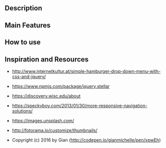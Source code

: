 

Description
-------------


Main Features
----------------
 

How to use 
--------------------


Inspiration and Resources
--------------------------

* http://www.internetkultur.at/simple-hamburger-drop-down-menu-with-css-and-jquery/

* https://www.npmjs.com/package/jquery.stellar

* https://discovery.wisc.edu/about

* https://speckyboy.com/2013/01/30/more-responsive-navigation-solutions/


* https://images.unsplash.com/

* http://fotorama.io/customize/thumbnails/

* Copyright (c) 2016 by Gian (http://codepen.io/gianmichelle/pen/xpwEh)

